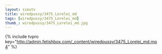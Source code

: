 ```yaml
--- 
layout: sieutv
title: wiredpussy/3475_Lorelei_md
tags: [wiredpussy/3475_Lorelei_md]
thumb_: wiredpussy/3475_Lorelei_md.jpg
---
```

{% include tvpro key="http://admin.fetishbox.com/_content/wiredpussy/3475_Lorelei_md.mp4" %} 
